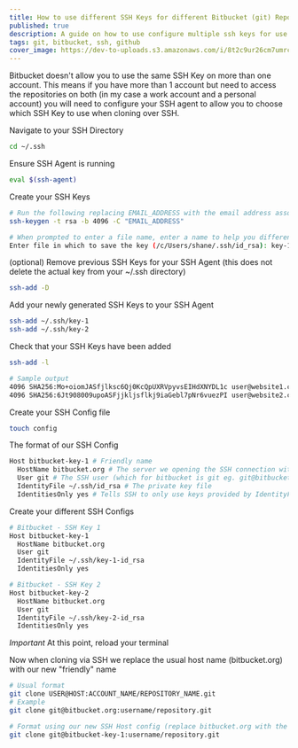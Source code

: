 ```yaml
---
title: How to use different SSH Keys for different Bitbucket (git) Repositories
published: true
description: A guide on how to use configure multiple ssh keys for use with GitHub
tags: git, bitbucket, ssh, github
cover_image: https://dev-to-uploads.s3.amazonaws.com/i/8t2c9ur26cm7umrcs6mz.png
---
```


Bitbucket doesn't allow you to use the same SSH Key on more than one account. This means if you have more than 1 account but need to access the repositories on both (in my case a work account and a personal account) you will need to configure your SSH agent to allow you to choose which SSH Key to use when cloning over SSH.

Navigate to your SSH Directory
```bash
cd ~/.ssh
```

Ensure SSH Agent is running
```bash
eval $(ssh-agent)
```

Create your SSH Keys
```bash
# Run the following replacing EMAIL_ADDRESS with the email address associated with your bitbucket account
ssh-keygen -t rsa -b 4096 -C "EMAIL_ADDRESS"

# When prompted to enter a file name, enter a name to help you differentiate your two keys
Enter file in which to save the key (/c/Users/shane/.ssh/id_rsa): key-1
```

(optional) Remove previous SSH Keys for your SSH Agent (this does not delete the actual key from your ~/.ssh directory)
```bash
ssh-add -D
```

Add your newly generated SSH Keys to your SSH Agent
```bash
ssh-add ~/.ssh/key-1
ssh-add ~/.ssh/key-2
```

Check that your SSH Keys have been added
```bash
ssh-add -l

# Sample output
4096 SHA256:Mo+oiomJASfjlksc6Qj0KcQpUXRVpyvsEIHdXNYDL1c user@website1.com (RSA)
4096 SHA256:6Jt908009upoASFjjkljsflkj9iaGebl7pNr6vuezPI user@website2.com (RSA)
```

Create your SSH Config file
```bash
touch config
```

The format of our SSH Config
```bash
Host bitbucket-key-1 # Friendly name
  HostName bitbucket.org # The server we opening the SSH connection with
  User git # The SSH user (which for bitbucket is git eg. git@bitbucket.org)
  IdentityFile ~/.ssh/id_rsa # The private key file
  IdentitiesOnly yes # Tells SSH to only use keys provided by IdentityFile above
```

Create your different SSH Configs
```bash
# Bitbucket - SSH Key 1
Host bitbucket-key-1
  HostName bitbucket.org  
  User git
  IdentityFile ~/.ssh/key-1-id_rsa
  IdentitiesOnly yes

# Bitbucket - SSH Key 2
Host bitbucket-key-2
  HostName bitbucket.org
  User git
  IdentityFile ~/.ssh/key-2-id_rsa
  IdentitiesOnly yes
```

*Important* At this point, reload your terminal

Now when cloning via SSH we replace the usual host name (bitbucket.org) with our new "friendly" name
```bash
# Usual format
git clone USER@HOST:ACCOUNT_NAME/REPOSITORY_NAME.git
# Example
git clone git@bitbucket.org:username/repository.git

# Format using our new SSH Host config (replace bitbucket.org with the user friendly host name from our .config file)
git clone git@bitbucket-key-1:username/repository.git

```